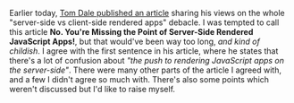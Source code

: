 Earlier today, [Tom Dale published an article][1] sharing his views on the whole "server-side vs client-side rendered apps" debacle. I was tempted to call this article **No. You're Missing the Point of Server-Side Rendered JavaScript Apps!**, but that would've been way too long, _and kind of childish_. I agree with the first sentence in his article, where he states that there's a lot of confusion about _"the push to rendering JavaScript apps on the server-side"_. There were many other parts of the article I agreed with, and a few I didn't agree so much with. There's also some points which weren't discussed but I'd like to raise myself.

[1]: http://tomdale.net/2015/02/youre-missing-the-point-of-server-side-rendered-javascript-apps/
